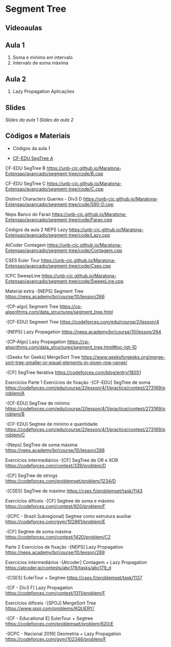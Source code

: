 # Segment Tree

## Videoaulas
## Aula 1
1. Soma e mínimo em intervalo
2. Intervalo de soma máxima

## Aula 2
1. Lazy Propagation
Aplicações

## Slides
_Slides da aula 1_
_Slides da aula 2_

## Códigos e Materiais
- Códigos da aula 1
* [CF-EDU SegTree A](https://unb-cic.github.io/Maratona-Extensao/avancado/segment-tree/code/A.cpp)

CF-EDU SegTree B
https://unb-cic.github.io/Maratona-Extensao/avancado/segment-tree/code/B.cpp

CF-EDU SegTree C
https://unb-cic.github.io/Maratona-Extensao/avancado/segment-tree/code/C.cpp

Distinct Characters Queries - Div3 D
https://unb-cic.github.io/Maratona-Extensao/avancado/segment-tree/code/590-D.cpp

Neps Banco do Faraó
https://unb-cic.github.io/Maratona-Extensao/avancado/segment-tree/code/Farao.cpp

Códigos da aula 2
NEPS Lazy
https://unb-cic.github.io/Maratona-Extensao/avancado/segment-tree/code/Lazy.cpp

AtCoder Contagem
https://unb-cic.github.io/Maratona-Extensao/avancado/segment-tree/code/Contagem.cpp

CSES Euler Tour
https://unb-cic.github.io/Maratona-Extensao/avancado/segment-tree/code/Cses.cpp

ICPC SweepLine
https://unb-cic.github.io/Maratona-Extensao/avancado/segment-tree/code/SweepLine.cpp

Material extra
-[NEPS] Segment Tree
https://neps.academy/br/course/10/lesson/266

-[CP-algo] Segment Tree
https://cp-algorithms.com/data_structures/segment_tree.html

-[CF-EDU] Segment Tree
https://codeforces.com/edu/course/2/lesson/4

-[NEPS] Lazy Propagation
https://neps.academy/br/course/10/lesson/264

-[CP-Algo] Lazy Propagation
https://cp-algorithms.com/data_structures/segment_tree.html#toc-tgt-10

-[Geeks for Geeks] MergeSort Tree
https://www.geeksforgeeks.org/merge-sort-tree-smaller-or-equal-elements-in-given-row-range/

-[CF] SegTree Iterativa
https://codeforces.com/blog/entry/18051

Exercícios
Parte 1
Exercícios de fixação
-[CF-EDU] SegTree de soma
https://codeforces.com/edu/course/2/lesson/4/1/practice/contest/273169/problem/A

-[CF-EDU] SegTree de mínimo
https://codeforces.com/edu/course/2/lesson/4/1/practice/contest/273169/problem/B

-[CF-EDU] Segtree de mínimo e quantidade
https://codeforces.com/edu/course/2/lesson/4/1/practice/contest/273169/problem/C

-[Neps] SegTree de soma máxima
https://neps.academy/br/course/10/lesson/288

Exercícios intermediários
-[CF] SegTree de OR e XOR
https://codeforces.com/contest/339/problem/D

-[CF] SegTree de strings
https://codeforces.com/problemset/problem/1234/D

-[CSES] SegTree de máximo
https://cses.fi/problemset/task/1143

Exercícios difíceis
-[CF] Segtree de soma e máximo
https://codeforces.com/contest/920/problem/F

-[ICPC - Brazil Subregional] Segtree como estrutura auxiliar
https://codeforces.com/gym/102861/problem/E

-[CF] Segtree de soma máxima
https://codeforces.com/contest/1420/problem/C2

Parte 2
Exercícios de fixação
-[NEPS] Lazy Propagation
https://neps.academy/br/course/10/lesson/289

Exercícios intermediários
-[Atcoder] Contagem + Lazy Propagation
https://atcoder.jp/contests/abc179/tasks/abc179_d

-[CSES] EulerTour + Segtree
https://cses.fi/problemset/task/1137

-[CF - Div3 F] Lazy Propagation
https://codeforces.com/contest/1311/problem/F

Exercícios difíceis
-[SPOJ] MergeSort Tree
https://www.spoj.com/problems/KQUERY/

-[CF - Educational E] EulerTour + Segtree
https://codeforces.com/problemset/problem/620/E

-[ICPC - Nacional 2019] Geometria + Lazy Propagation
https://codeforces.com/gym/102346/problem/F
